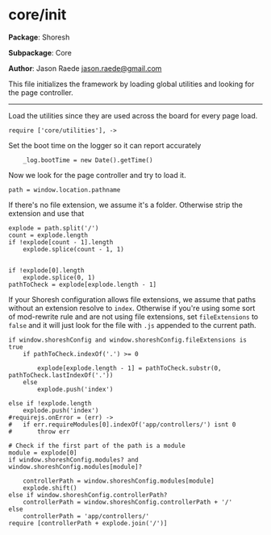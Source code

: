 core/init
===

**Package**: Shoresh

**Subpackage**: Core

**Author**: Jason Raede <jason.raede@gmail.com>

This file initializes the framework by loading global utilities and looking for the page controller.

---

Load the utilities since they are used across the board for every page load.

	require ['core/utilities'], ->

Set the boot time on the logger so it can report accurately

		_log.bootTime = new Date().getTime()


		
Now we look for the page controller and try to load it.

	path = window.location.pathname

If there's no file extension, we assume it's a folder. Otherwise strip the extension and use that

	explode = path.split('/')
	count = explode.length
	if !explode[count - 1].length
		explode.splice(count - 1, 1)


	if !explode[0].length
		explode.splice(0, 1)
	pathToCheck = explode[explode.length - 1]

If your Shoresh configuration allows file extensions, we assume that paths without an extension resolve to `index`. Otherwise if you're using some sort of mod-rewrite rule and are not using file extensions, set `fileExtensions` to `false` and it will just look for the file with `.js` appended to the current path.

	if window.shoreshConfig and window.shoreshConfig.fileExtensions is true
		if pathToCheck.indexOf('.') >= 0
			
			explode[explode.length - 1] = pathToCheck.substr(0, pathToCheck.lastIndexOf('.'))
		else
			explode.push('index')

	else if !explode.length
		explode.push('index')
	#requirejs.onError = (err) ->
	#	if err.requireModules[0].indexOf('app/controllers/') isnt 0
	#		throw err

	# Check if the first part of the path is a module
	module = explode[0]
	if window.shoreshConfig.modules? and window.shoreshConfig.modules[module]?

		controllerPath = window.shoreshConfig.modules[module]
		explode.shift()
	else if window.shoreshConfig.controllerPath?
		controllerPath = window.shoreshConfig.controllerPath + '/'
	else
		controllerPath = 'app/controllers/'
	require [controllerPath + explode.join('/')]

